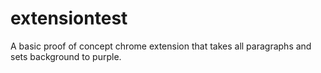 # extensiontest
 A basic proof of concept chrome extension that takes all paragraphs and sets background to purple. 
